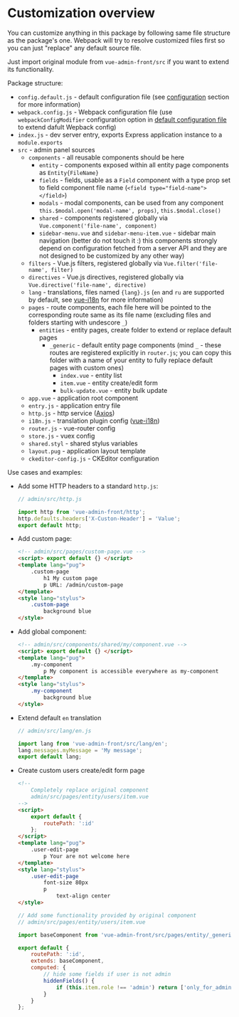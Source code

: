 # Customization overview

You can customize anything in this package by following same file structure as the package's one. Webpack will try to resolve customized files first so you can just "replace" any default source file.

Just import original module from `vue-admin-front/src` if you want to extend its functionality.

Package structure:

* `config.default.js` - default configuration file (see [configuration](configuration.md) section for more information)
* `webpack.config.js` - Webpack configuration file (use `webpackConfigModifier` configuration option in [default configuration file](https://github.com/mrTimofey/vue-admin/blob/master/config.default.js) to extend dafult Wepback config)
* `index.js` - dev server entry, exports Express application instance to a `module.exports`
* `src` - admin panel sources
    * `components` - all reusable components should be here
        * `entity` - components exposed within all entity page components as `Entity{FileName}`
        * `fields` - fields, usable as a `Field` component with a type prop set to field component file name (`<field type="field-name"></field>`)
        * `modals` - modal components, can be used from any component `this.$modal.open('modal-name', props)`, `this.$modal.close()`
        * `shared` - components registered globally via `Vue.component('file-name', component)`
        * `sidebar-menu.vue` and `sidebar-menu-item.vue` - sidebar main navigation (better do not touch it :) this components strongly depend on configuration fetched from a server API and they are not designed to be customized by any other way)
    * `filters` - Vue.js filters, registered globally via `Vue.filter('file-name', filter)`
    * `directives` - Vue.js directives, registered globally via `Vue.directive('file-name', directive)`
    * `lang` - translations, files named `{lang}.js` (`en` and `ru` are supported by default, see [vue-i18n](https://github.com/kazupon/vue-i18n) for more information)
    * `pages` - route components, each file here will be pointed to the corresponding route same as its file name (excluding files and folders starting with undescore `_`)
        * `entities` - entity pages, create folder to extend or replace default pages
            * `_generic` - default entity page components (mind `_` - these routes are registered explicitly in `router.js`; you can copy this folder with a name of your entity to fully replace default pages with custom ones)
                * `index.vue` - entity list
                * `item.vue` - entity create/edit form
                * `bulk-update.vue` - entity bulk update
    * `app.vue` - application root component
    * `entry.js` - application entry file
    * `http.js` - http service ([Axios](https://github.com/axios/axios))
    * `i18n.js` - translation plugin config ([vue-i18n](https://github.com/kazupon/vue-i18n))
    * `router.js` - vue-router config
    * `store.js` - vuex config
    * `shared.styl` - shared stylus variables
    * `layout.pug` - application layout template
    * `ckeditor-config.js` - CKEditor configuration

Use cases and examples:

* Add some HTTP headers to a standard `http.js`:
    ```javascript
    // admin/src/http.js
    
    import http from 'vue-admin-front/http';
    http.defaults.headers['X-Custon-Header'] = 'Value';
    export default http;
    ```
* Add custom page:
    ```html
    <!-- admin/src/pages/custom-page.vue -->
    <script> export default {} </script>
    <template lang="pug">
        .custom-page
            h1 My custom page
            p URL: /admin/custom-page
    </template>
    <style lang="stylus">
        .custom-page
            background blue
    </style>
    ```
* Add global component:
    ```html
    <!-- admin/src/components/shared/my/component.vue -->
    <script> export default {} </script>
    <template lang="pug">
        .my-component
            p My component is accessible everywhere as my-component
    </template>
    <style lang="stylus">
        .my-component
            background blue
    </style>
    ```
* Extend default `en` translation
    ```javascript
    // admin/src/lang/en.js
    
    import lang from 'vue-admin-front/src/lang/en';
    lang.messages.myMessage = 'My message';
    export default lang;
    ```
* Create custom users create/edit form page
    ```html
    <!--
        Completely replace original component
        admin/src/pages/entity/users/item.vue
    -->
    <script>
        export default {
            routePath: ':id'
        };
    </script>
    <template lang="pug">
        .user-edit-page
            p Your are not welcome here
    </template>
    <style lang="stylus">
        .user-edit-page
            font-size 80px
            p
                text-align center
    </style>    
    ```
    
    ```javascript
    // Add some functionality provided by original component
    // admin/src/pages/entity/users/item.vue
    
    import baseComponent from 'vue-admin-front/src/pages/entity/_generic/item.vue';
    
    export default {
        routePath: ':id',
        extends: baseComponent,
        computed: {
            // hide some fields if user is not admin
            hiddenFields() {
                if (this.item.role !== 'admin') return ['only_for_admin'];
            }
        }
    };
    ```